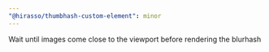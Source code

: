 ```yaml
---
"@hirasso/thumbhash-custom-element": minor
---
```


Wait until images come close to the viewport before rendering the blurhash
